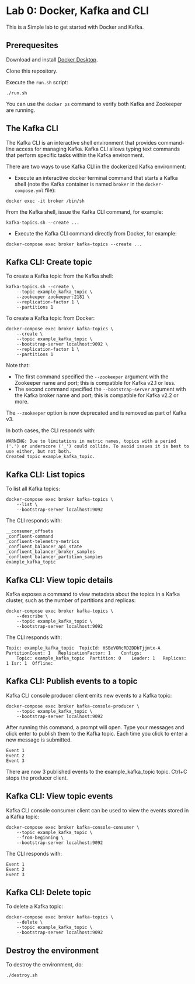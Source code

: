 # Lab 0: Docker, Kafka and CLI

This is a Simple lab to get started with Docker and Kafka.

## Prerequesites
Download and install [Docker Desktop](https://www.docker.com/products/docker-desktop/).

Clone this repository.



Execute the `run.sh` script:
```
./run.sh
```

You can use the `docker ps` command to verify both Kafka and Zookeeper are running.

## The Kafka CLI
The Kafka CLI is an interactive shell environment that provides command-line access for managing Kafka. Kafka CLI allows typing text commands that perform specific tasks within the Kafka environment.

There are two ways to use Kafka CLI in the dockerized Kafka environment:
* Execute an interactive docker terminal command that starts a Kafka shell (note the Kafka container is named `broker` in the `docker-compose.yml` file):
```
docker exec -it broker /bin/sh
```
From the Kafka shell, issue the Kafka CLI command, for example:
```
kafka-topics.sh --create ...
```

* Execute the Kafka CLI command directly from Docker, for example:
```
docker-compose exec broker kafka-topics --create ...
```

## Kafka CLI: Create topic
To create a Kafka topic from the Kafka shell:
```
kafka-topics.sh --create \
    --topic example_kafka_topic \
    --zookeeper zookeeper:2181 \
    --replication-factor 1 \
    --partitions 1
```

To create a Kafka topic from Docker:

```
docker-compose exec broker kafka-topics \
    --create \
    --topic example_kafka_topic \
    --bootstrap-server localhost:9092 \
    --replication-factor 1 \
    --partitions 1
```

Note that:
* The first command specified the `--zookeeper` argument with the Zookeeper  name and port; this is compatible for Kafka v2.1 or less.
* The second command specified the `--bootstrap-server` argument with the Kafka broker name and port; this is compatible for Kafka v2.2 or more.

The `--zookeeper` option is now deprecated and is removed as part of Kafka v3.

In both cases, the CLI responds with:
```
WARNING: Due to limitations in metric names, topics with a period ('.') or underscore ('_') could collide. To avoid issues it is best to use either, but not both.
Created topic example_kafka_topic.
```

## Kafka CLI: List topics
To list all Kafka topics:

```
docker-compose exec broker kafka-topics \
    --list \
    --bootstrap-server localhost:9092
```

The CLI responds with:
```
__consumer_offsets
_confluent-command
_confluent-telemetry-metrics
_confluent_balancer_api_state
_confluent_balancer_broker_samples
_confluent_balancer_partition_samples
example_kafka_topic
```

## Kafka CLI: View topic details
Kafka exposes a command to view metadata about the topics in a Kafka cluster, such as the number of partitions and replicas:

```
docker-compose exec broker kafka-topics \
    --describe \
    --topic example_kafka_topic \
    --bootstrap-server localhost:9092
```
The CLI responds with:
```
Topic: example_kafka_topic	TopicId: HSBeVORcRD2DDbTjjmtx-A	PartitionCount: 1	ReplicationFactor: 1	Configs:
	Topic: example_kafka_topic	Partition: 0	Leader: 1	Replicas: 1	Isr: 1	Offline:
```
## Kafka CLI: Publish events to a topic
Kafka CLI console producer client emits new events to a Kafka topic:
```
docker-compose exec broker kafka-console-producer \
    --topic example_kafka_topic \
    --bootstrap-server localhost:9092
```
After running this command, a prompt will open. Type your messages and click enter to publish them to the Kafka topic. Each time you click to enter a new message is submitted.
```
Event 1
Event 2
Event 3
```
There are now 3 published events to the example_kafka_topic topic. Ctrl+C stops the producer client.

## Kafka CLI: View topic events
Kafka CLI console consumer client can be used to view the events stored in a Kafka topic:
```
docker-compose exec broker kafka-console-consumer \
    --topic example_kafka_topic \
    --from-beginning \
    --bootstrap-server localhost:9092
```
The CLI responds with:
```
Event 1
Event 2
Event 3
```

## Kafka CLI: Delete topic
To delete a Kafka topic:
```
docker-compose exec broker kafka-topics \
    --delete \
    --topic example_kafka_topic \
    --bootstrap-server localhost:9092
```

## Destroy the environment

To destroy the environment, do:
```
./destroy.sh
```
